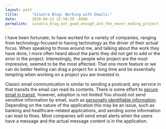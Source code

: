 ```yaml
---
layout: post
title:      "Sinatra Blog: Working with Emails."
date:       2020-04-23 22:50:39 -0400
permalink:  sinatra_blog_not_good_enough_and_the_never_ending_project
---
```



I have been fortunate, to have worked for a variety of companies, ranging from technology-focused to having technology as the driver of their actual focus. When speaking to those around me, and talking about the work they have done, I more often heard about the parts they did not get to add or the error in the project.  Interestingly, the people who project are the most impressive, seemed to be the most affected.  That one more feature or we can do better feeling can drag a project for a long time and be essentially tempting when working on a project you are invested in. 


Classic email communication is similar to sending a postcard, any service in that transits the email can read its contents.  There is some effort to [secure email in transit](https://starttls-everywhere.org/), however, adoption is not limited   You should not send sensitive information by email, such as [personally identifiable information](https://en.wikipedia.org/wiki/Personal_data). Depending on the nature of the application this may be an issue, such as banking and healthcare-related applications, and sending some information can lead to fines. Most companies will send email alerts when the users have a message and the actual message content is in the application.
